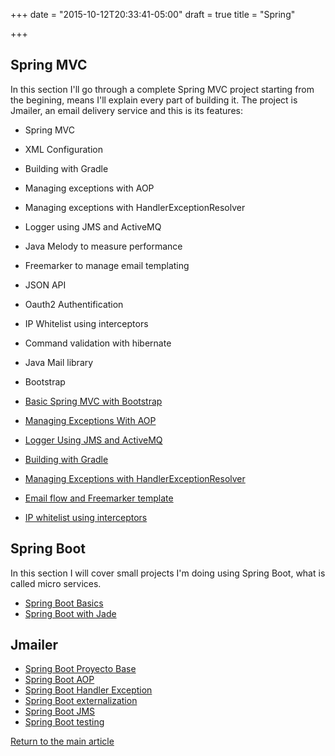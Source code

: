 +++
date = "2015-10-12T20:33:41-05:00"
draft = true
title = "Spring"

+++

## Spring MVC

In this section I'll go through a complete Spring MVC project starting from the begining, means I'll explain every part of building it. The project is Jmailer, an email delivery service and this is its features:

* Spring MVC
* XML Configuration
* Building with Gradle
* Managing exceptions with AOP
* Managing exceptions with HandlerExceptionResolver
* Logger using JMS and ActiveMQ
* Java Melody to measure performance
* Freemarker to manage email templating
* JSON API
* Oauth2 Authentification
* IP Whitelist using interceptors
* Command validation with hibernate
* Java Mail library
* Bootstrap

* [Basic Spring MVC with Bootstrap](/techtalk/spring_mvc)
* [Managing Exceptions With AOP](/techtalk/spring_aop)
* [Logger Using JMS and ActiveMQ](/techtalk/spring_jms_logger)
* [Building with Gradle](/techtalk/spring_gradle)
* [Managing Exceptions with HandlerExceptionResolver](/techtalk/spring_handler_exception_resolver)
* [Email flow and Freemarker template](/techtalk/spring_freemarker)
* [IP whitelist using interceptors](/techtalk/spring_interceptor)

## Spring Boot

In this section I will cover small projects I'm doing using Spring Boot, what is called micro services.

* [Spring Boot Basics](/techtalk/spring_boot)
* [Spring Boot with Jade](/techtalk/spring_boot_jade)

## Jmailer

* [Spring Boot Proyecto Base](/techtalk/spring_boot_jmailer)
* [Spring Boot AOP](/techtalk/spring_boot_aop)
* [Spring Boot Handler Exception](/techtalk/spring_boot_handler_exception)
* [Spring Boot externalization](/techtalk/spring_boot_externalization)
* [Spring Boot JMS](/techtalk/spring_boot_freemarker)
* [Spring Boot testing](/techtalk/spring_boot_testing)

[Return to the main article](/techtalk/techtalks)

